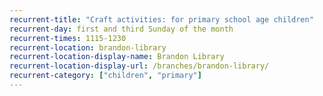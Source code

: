 ```yaml
---
recurrent-title: "Craft activities: for primary school age children"
recurrent-day: first and third Sunday of the month
recurrent-times: 1115-1230
recurrent-location: brandon-library
recurrent-location-display-name: Brandon Library
recurrent-location-display-url: /branches/brandon-library/
recurrent-category: ["children", "primary"]
---
```

